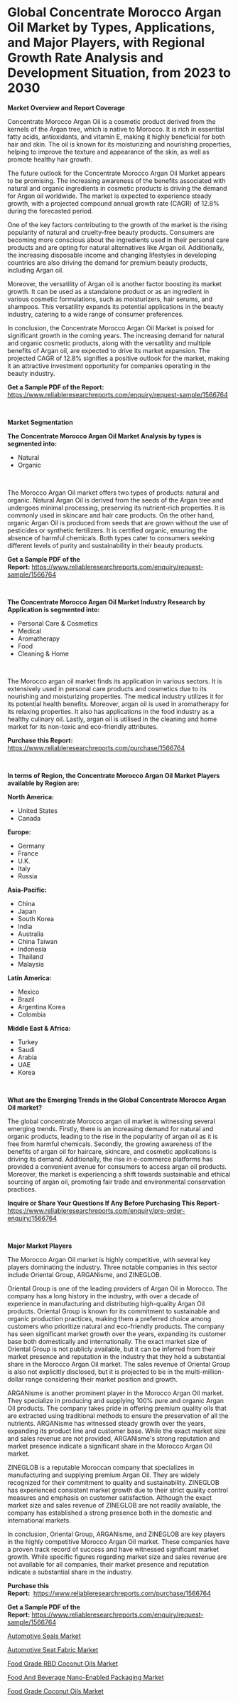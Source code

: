 <p><h1>Global Concentrate Morocco Argan Oil Market by Types, Applications, and Major Players, with Regional Growth Rate Analysis and Development Situation, from 2023 to 2030</h1></p><p><strong>Market Overview and Report Coverage</strong></p>
<p><p>Concentrate Morocco Argan Oil is a cosmetic product derived from the kernels of the Argan tree, which is native to Morocco. It is rich in essential fatty acids, antioxidants, and vitamin E, making it highly beneficial for both hair and skin. The oil is known for its moisturizing and nourishing properties, helping to improve the texture and appearance of the skin, as well as promote healthy hair growth.</p><p>The future outlook for the Concentrate Morocco Argan Oil Market appears to be promising. The increasing awareness of the benefits associated with natural and organic ingredients in cosmetic products is driving the demand for Argan oil worldwide. The market is expected to experience steady growth, with a projected compound annual growth rate (CAGR) of 12.8% during the forecasted period.</p><p>One of the key factors contributing to the growth of the market is the rising popularity of natural and cruelty-free beauty products. Consumers are becoming more conscious about the ingredients used in their personal care products and are opting for natural alternatives like Argan oil. Additionally, the increasing disposable income and changing lifestyles in developing countries are also driving the demand for premium beauty products, including Argan oil.</p><p>Moreover, the versatility of Argan oil is another factor boosting its market growth. It can be used as a standalone product or as an ingredient in various cosmetic formulations, such as moisturizers, hair serums, and shampoos. This versatility expands its potential applications in the beauty industry, catering to a wide range of consumer preferences.</p><p>In conclusion, the Concentrate Morocco Argan Oil Market is poised for significant growth in the coming years. The increasing demand for natural and organic cosmetic products, along with the versatility and multiple benefits of Argan oil, are expected to drive its market expansion. The projected CAGR of 12.8% signifies a positive outlook for the market, making it an attractive investment opportunity for companies operating in the beauty industry.</p></p>
<p><strong>Get a Sample PDF of the Report:</strong> <a href="https://www.reliableresearchreports.com/enquiry/request-sample/1566764">https://www.reliableresearchreports.com/enquiry/request-sample/1566764</a></p>
<p>&nbsp;</p>
<p><strong>Market Segmentation</strong></p>
<p><strong>The Concentrate Morocco Argan Oil Market Analysis by types is segmented into:</strong></p>
<p><ul><li>Natural</li><li>Organic</li></ul></p>
<p>&nbsp;</p>
<p><p>The Morocco Argan Oil market offers two types of products: natural and organic. Natural Argan Oil is derived from the seeds of the Argan tree and undergoes minimal processing, preserving its nutrient-rich properties. It is commonly used in skincare and hair care products. On the other hand, organic Argan Oil is produced from seeds that are grown without the use of pesticides or synthetic fertilizers. It is certified organic, ensuring the absence of harmful chemicals. Both types cater to consumers seeking different levels of purity and sustainability in their beauty products.</p></p>
<p><strong>Get a Sample PDF of the Report:</strong>&nbsp;<a href="https://www.reliableresearchreports.com/enquiry/request-sample/1566764">https://www.reliableresearchreports.com/enquiry/request-sample/1566764</a></p>
<p>&nbsp;</p>
<p><strong>The Concentrate Morocco Argan Oil Market Industry Research by Application is segmented into:</strong></p>
<p><ul><li>Personal Care & Cosmetics</li><li>Medical</li><li>Aromatherapy</li><li>Food</li><li>Cleaning & Home</li></ul></p>
<p>&nbsp;</p>
<p><p>The Morocco argan oil market finds its application in various sectors. It is extensively used in personal care products and cosmetics due to its nourishing and moisturizing properties. The medical industry utilizes it for its potential health benefits. Moreover, argan oil is used in aromatherapy for its relaxing properties. It also has applications in the food industry as a healthy culinary oil. Lastly, argan oil is utilised in the cleaning and home market for its non-toxic and eco-friendly attributes.</p></p>
<p><strong>Purchase this Report:</strong>&nbsp; <a href="https://www.reliableresearchreports.com/purchase/1566764">https://www.reliableresearchreports.com/purchase/1566764</a></p>
<p>&nbsp;</p>
<p><strong>In terms of Region, the Concentrate Morocco Argan Oil Market Players available by Region are:</strong></p>
<p>
    <p> <strong> North America: </strong>
        <ul>
            <li>United States</li>
            <li>Canada</li>
        </ul>
        </p> 
    <p> <strong> Europe: </strong>
        <ul>
            <li>Germany</li>
            <li>France</li>
            <li>U.K.</li>
            <li>Italy</li>
            <li>Russia</li>
        </ul>
        </p> 
    <p> <strong> Asia-Pacific: </strong>
        <ul>
            <li>China</li>
            <li>Japan</li>
            <li>South Korea</li>
            <li>India</li>
            <li>Australia</li>
            <li>China Taiwan</li>
            <li>Indonesia</li>
            <li>Thailand</li>
            <li>Malaysia</li>
        </ul>
        </p> 
    <p> <strong> Latin America: </strong>
        <ul>
            <li>Mexico</li>
            <li>Brazil</li>
            <li>Argentina Korea</li>
            <li>Colombia</li>
        </ul>
        </p> 
    <p> <strong> Middle East & Africa: </strong>
        <ul>
            <li>Turkey</li>
            <li>Saudi</li>
            <li>Arabia</li>
            <li>UAE</li>
            <li>Korea</li>
        </ul>
    </p>
    </p>
<p>&nbsp;</p>
<p><strong>What are the Emerging Trends in the Global Concentrate Morocco Argan Oil market?</strong></p>
<p><p>The global concentrate Morocco argan oil market is witnessing several emerging trends. Firstly, there is an increasing demand for natural and organic products, leading to the rise in the popularity of argan oil as it is free from harmful chemicals. Secondly, the growing awareness of the benefits of argan oil for haircare, skincare, and cosmetic applications is driving its demand. Additionally, the rise in e-commerce platforms has provided a convenient avenue for consumers to access argan oil products. Moreover, the market is experiencing a shift towards sustainable and ethical sourcing of argan oil, promoting fair trade and environmental conservation practices.</p></p>
<p><strong>Inquire or Share Your Questions If Any Before Purchasing This Report</strong>- <a href="https://www.reliableresearchreports.com/enquiry/pre-order-enquiry/1566764">https://www.reliableresearchreports.com/enquiry/pre-order-enquiry/1566764</a></p>
<p>&nbsp;</p>
<p><strong>Major Market Players</strong></p>
<p><p>The Morocco Argan Oil market is highly competitive, with several key players dominating the industry. Three notable companies in this sector include Oriental Group, ARGANisme, and ZINEGLOB.</p><p>Oriental Group is one of the leading providers of Argan Oil in Morocco. The company has a long history in the industry, with over a decade of experience in manufacturing and distributing high-quality Argan Oil products. Oriental Group is known for its commitment to sustainable and organic production practices, making them a preferred choice among customers who prioritize natural and eco-friendly products. The company has seen significant market growth over the years, expanding its customer base both domestically and internationally. The exact market size of Oriental Group is not publicly available, but it can be inferred from their market presence and reputation in the industry that they hold a substantial share in the Morocco Argan Oil market. The sales revenue of Oriental Group is also not explicitly disclosed, but it is projected to be in the multi-million-dollar range considering their market position and growth.</p><p>ARGANisme is another prominent player in the Morocco Argan Oil market. They specialize in producing and supplying 100% pure and organic Argan Oil products. The company takes pride in offering premium quality oils that are extracted using traditional methods to ensure the preservation of all the nutrients. ARGANisme has witnessed steady growth over the years, expanding its product line and customer base. While the exact market size and sales revenue are not provided, ARGANisme's strong reputation and market presence indicate a significant share in the Morocco Argan Oil market.</p><p>ZINEGLOB is a reputable Moroccan company that specializes in manufacturing and supplying premium Argan Oil. They are widely recognized for their commitment to quality and sustainability. ZINEGLOB has experienced consistent market growth due to their strict quality control measures and emphasis on customer satisfaction. Although the exact market size and sales revenue of ZINEGLOB are not readily available, the company has established a strong presence both in the domestic and international markets.</p><p>In conclusion, Oriental Group, ARGANisme, and ZINEGLOB are key players in the highly competitive Morocco Argan Oil market. These companies have a proven track record of success and have witnessed significant market growth. While specific figures regarding market size and sales revenue are not available for all companies, their market presence and reputation indicate a substantial share in the industry.</p></p>
<p><strong>Purchase this Report:</strong>&nbsp;&nbsp;<a href="https://www.reliableresearchreports.com/purchase/1566764">https://www.reliableresearchreports.com/purchase/1566764</a></p>
<p></p>
<p><strong>Get a Sample PDF of the Report:</strong>&nbsp;<a href="https://www.reliableresearchreports.com/enquiry/request-sample/1566764">https://www.reliableresearchreports.com/enquiry/request-sample/1566764</a></p>
<p><p><a href="https://medium.com/@leonorhaley2009/automotive-seals-market-size-growth-forecast-2023-2030-4ad0e93b8162">Automotive Seals Market</a></p><p><a href="https://medium.com/@enostillman2023/automotive-seat-fabric-market-size-growth-forecast-2023-2030-e024b179132a">Automotive Seat Fabric Market</a></p><p><a href="https://www.linkedin.com/pulse/food-grade-rbd-coconut-oils-market-share-amp-new-trends-analysis-muhlf/">Food Grade RBD Coconut Oils Market</a></p><p><a href="https://github.com/mabutironaldo/Market-Research-Report-List-1/blob/main/food-and-beverage-nano-enabled-packaging-market.md">Food And Beverage Nano-Enabled Packaging Market</a></p><p><a href="https://www.linkedin.com/pulse/food-grade-coconut-oils-market-research-report-provides-thorough-adhmf/">Food Grade Coconut Oils Market</a></p></p>